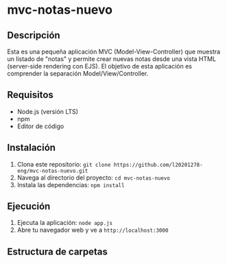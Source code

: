 # mvc-notas-nuevo

## Descripción

Esta es una pequeña aplicación MVC (Model-View-Controller) que muestra un listado de "notas" y permite crear nuevas notas desde una vista HTML (server-side rendering con EJS). El objetivo de esta aplicación es comprender la separación Model/View/Controller.

## Requisitos

*   Node.js (versión LTS)
*   npm
*   Editor de código

## Instalación

1.  Clona este repositorio: `git clone https://github.com/l20201278-eng/mvc-notas-nuevo.git`
2.  Navega al directorio del proyecto: `cd mvc-notas-nuevo`
3.  Instala las dependencias: `npm install`

## Ejecución

1.  Ejecuta la aplicación: `node app.js`
2.  Abre tu navegador web y ve a `http://localhost:3000`

## Estructura de carpetas
